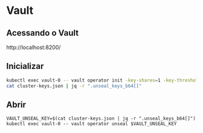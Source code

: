 # Vault

## Acessando o Vault
http://localhost:8200/

## Inicializar
```sh
kubectl exec vault-0 -- vault operator init -key-shares=1 -key-threshold=1 -format=json > cluster-keys.json
cat cluster-keys.json | jq -r ".unseal_keys_b64[]"
```

## Abrir
```
VAULT_UNSEAL_KEY=$(cat cluster-keys.json | jq -r ".unseal_keys_b64[]")
kubectl exec vault-0 -- vault operator unseal $VAULT_UNSEAL_KEY
```
